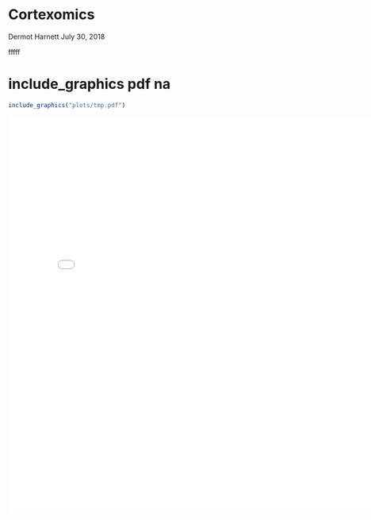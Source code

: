 Cortexomics
================
Dermot Harnett
July 30, 2018

fffff

# include\_graphics pdf na

``` r
include_graphics("plots/tmp.pdf")
```

<embed src="plots/tmp.pdf" title="caption" alt="caption" width="800px" height="800px" type="application/pdf" />

